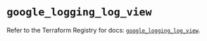 # `google_logging_log_view`

Refer to the Terraform Registry for docs: [`google_logging_log_view`](https://registry.terraform.io/providers/hashicorp/google/6.36.1/docs/resources/logging_log_view).
